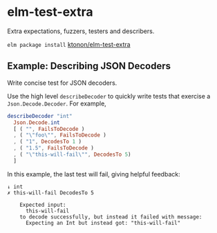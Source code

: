 elm-test-extra
==============

Extra expectations, fuzzers, testers and describers.

`elm package install` [ktonon/elm-test-extra][]

## Example: Describing JSON Decoders

Write concise test for JSON decoders.

Use the high level `describeDecoder` to quickly write tests that exercise a `Json.Decode.Decoder`. For example,

```elm
describeDecoder "int"
  Json.Decode.int
  [ ( "", FailsToDecode )
  , ( "\"foo\"", FailsToDecode )
  , ( "1", DecodesTo 1 )
  , ( "1.5", FailsToDecode )
  , ( "\"this-will-fail\"", DecodesTo 5)
  ]
```

In this example, the last test will fail, giving helpful feedback:

```
↓ int
✗ this-will-fail DecodesTo 5

    Expected input:
      this-will-fail
    to decode successfully, but instead it failed with message:
      Expecting an Int but instead got: "this-will-fail"
```

[ktonon/elm-test-extra]:http://package.elm-lang.org/packages/ktonon/elm-test-extra/latest
